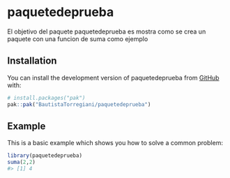 <!-- README.md is generated from README.Rmd. Please edit that file -->

# paquetedeprueba

<!-- badges: start -->

<!-- badges: end -->

El objetivo del paquete paquetedeprueba es mostra como se crea un paquete con una funcion de suma como ejemplo

## Installation

You can install the development version of paquetedeprueba from [GitHub](https://github.com/) with:

``` r
# install.packages("pak")
pak::pak("BautistaTorregiani/paquetedeprueba")
```

## Example

This is a basic example which shows you how to solve a common problem:

``` r
library(paquetedeprueba)
suma(2,2)
#> [1] 4
```
